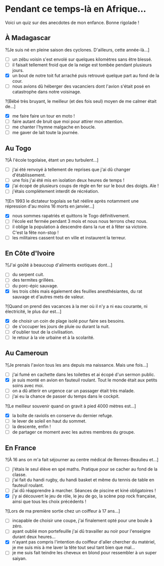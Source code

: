 # Pendant ce temps-là en Afrique...

Voici un quiz sur des anecdotes de mon enfance. Bonne rigolade !

## À Madagascar

?[Je suis né en pleine saison des cyclones. D'ailleurs, cette année-là...]
-[ ] un zébu voisin s'est envolé sur quelques kilomètres sans être blessé.
-[ ] il faisait tellement froid que de la neige est tombée pendant plusieurs jours.
-[x] un bout de notre toit fut arraché puis retrouvé quelque part au fond de la cour.
-[ ] nous avions dû héberger des vacanciers dont l'avion s'était posé en catastrophe dans notre voisinage.

?[Bébé très bruyant, le meilleur (et des fois seul) moyen de me calmer était de...]
-[x] me faire faire un tour en moto !
-[ ] faire autant de bruit que moi pour attirer mon attention.
-[ ] me chanter l'hymne malgache en boucle.
-[ ] me gaver de lait toute la journée.

## Au Togo

?[À l'école togolaise, étant un peu turbulent...]
-[ ] j'ai été renvoyé à tellement de reprises que j'ai dû changer d'établissement.
-[ ] une fois j'ai été mis en isolation deux heures de temps !
-[x] j'ai écopé de plusieurs coups de règle en fer sur le bout des doigts. Aïe !
-[ ] j'étais complètement interdit de récréation.

?[En 1993 le dictateur togolais se fait réélire après notamment une répression d'au moins 16 morts en janvier...]
-[x] nous sommes rapatriés et quittons le Togo définitivement.
-[ ] l'école est fermée pendant 3 mois et nous nous terrons chez nous.
-[ ] il oblige la population à descendre dans la rue et à fêter sa victoire. C'est la fête non-stop !
-[ ] les militaires cassent tout en ville et instaurent la terreur.

## En Côte d'Ivoire

?[J'ai goûté à beaucoup d'aliments exotiques dont...]
-[ ] du serpent cuit.
-[ ] des termites grillées.
-[ ] du porc-épic sauvage.
-[x] les trois cités mais également des feuilles anesthésiantes, du rat sauvage et d'autres mets de valeur.

?[Quand on prend des vacances à la mer où il n'y a ni eau courante, ni électricité, le plus dur est...]
-[X] de choisir un coin de plage isolé pour faire ses besoins.
-[ ] de s'occuper les jours de pluie ou durant la nuit.
-[ ] d'oublier tout de la civilisation.
-[ ] le retour à la vie urbaine et à la scolarité.

## Au Cameroun

?[Je prenais l'avion tous les ans depuis ma naissance. Mais une fois...]
-[ ] j'ai fumé en cachette dans les toilettes et ai écopé d'un sermon public.
-[x] je suis monté en avion en fauteuil roulant. Tout le monde était aux petits soins avec moi.
-[ ] on a dû atterir en urgence car un passager était très malade.
-[ ] j'ai eu la chance de passer du temps dans le cockpit.

?[Le meilleur souvenir quand on gravit à pied 4000 mètres est...]
-[x] la boîte de raviolis en conserve du dernier refuge.
-[ ] le lever de soleil en haut du sommet.
-[ ] la descente, enfin !
-[ ] de partager ce moment avec les autres membres du groupe.

## En France

?[À 16 ans on m'a fait séjourner au centre médical de Rennes-Beaulieu et...]
-[ ] j'étais le seul élève en spé maths. Pratique pour se cacher au fond de la classe.
-[ ] j'ai fait du handi rugby, du handi basket et même du tennis de table en fauteuil roulant.
-[ ] j'ai dû réapprendre à marcher. Séances de piscine et kiné obligatoires !
-[x] j'y ai découvert le jeu de rôle, le jeu de go, la scène pop rock française, ainsi que tous les choix précédents !

?[Lors de ma première sortie chez un coiffeur à 17 ans...]
-[ ] incapable de choisir une coupe, j'ai finalement opté pour une boule à zéro.
-[ ] ayant oublié mon portefeuille j'ai dû travailler au noir pour l'enseigne durant deux heures...
-[x] n'ayant pas compris l'intention du coiffeur d'aller chercher du matériel, je me suis mis à me laver la tête tout seul tant bien que mal...
-[ ] je me suis fait teindre les cheveux en blond pour ressembler à un super saiyan.
